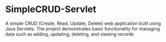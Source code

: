 # SimpleCRUD-Servlet
A simple CRUD (Create, Read, Update, Delete) web application built using Java Servlets. The project demonstrates basic functionality for managing data such as adding, updating, deleting, and viewing records
